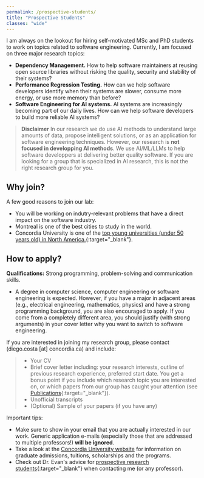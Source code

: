 ```yaml
---
permalink: /prospective-students/
title: "Prospective Students"
classes: "wide"
---
```



I am always on the lookout for hiring self-motivated MSc and PhD students to work on topics related to software engineering. Currently, I am focused on three major research topics:
- **Dependency Management.** How to help software maintainers at reusing open source libraries without risking the quality, security and stability of their systems?  
- **Performance Regression Testing.** How can we help software developers identify when their systems are slower, consume more energy, or use more memory than before?
- **Software Engineering for AI systems.** AI systems are increasingly becoming part of our daily lives. How can we help software developers to build more reliable AI systems?


> **Disclaimer** In our research we do use AI methods to understand large amounts of data, propose intelligent solutions, or as an application for software engineering techniques. However, our research is **not focused in developping AI methods**. We use AI/ML/LLMs to help software developpers at delivering better quality software. If you are looking for a group that is specialized in AI research, this is not the right research group for you.


## Why join?

A few good reasons to join our lab:
- You will be working on indutry-relevant problems that have a direct impact on the software industry.
- Montreal is one of the best cities to study in the world.
- Concordia University is one of the [top young universities (under 50 years old) in North America.](https://www.concordia.ca/news/stories/2022/02/25/concordia-remains-tops-under-50-in-canada.html?c=/news/archive){:target="_blank"}.
<!-- - The research done in the CSSE department [Software Engineering research is one of the best  in the last few years](https://csrankings.org/#/index?soft&ca){:target="_blank"}. -->


## How to apply?

**Qualifications:** Strong programming, problem-solving and communication skills. 
- A degree in computer science, computer engineering or software engineering is expected. However, if you have a major in adjacent areas (e.g., electrical engineering, mathematics, physics) and have a strong programming background, you are also encouraged to apply. If you come from a completely different area, you should justify (with strong arguments) in your cover letter why you want to switch to software engineering.

If you are interested in joining my research group, please contact (diego.costa [at] concordia.ca) and include:
> - Your CV
> - Brief cover letter including: your research interests, outline of previous research experience, preferred start date. You get a bonus point if you include which research topic you are interested on, or which papers from our group has caught your attention (see [Publications](./publications.md){:target="_blank"}).
> - Unofficial transcripts
> - (Optional) Sample of your papers (if you have any)

Important tips:
- Make sure to show in your email that you are actually interested in our work. Generic application e-mails (especially those that are addressed to multiple professors!) **will be ignored**.
- Take a look at the [Concordia University website](https://www.concordia.ca/admissions/graduate.html) for information on graduate admissions, tuitions, scholarships and the programs.  
- Check out Dr. Evan's advice for [prospective research students](https://uvasrg.github.io/prospective/){:target="_blank"} when contacting me (or any professor).

